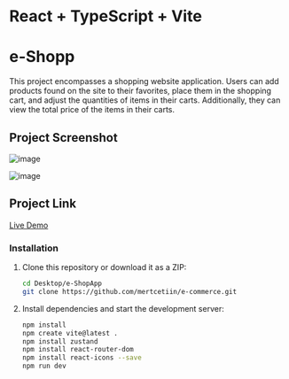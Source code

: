 # React + TypeScript + Vite

# e-Shopp

This project encompasses a shopping website application. Users can add products found on the site to their favorites, place them in the shopping cart, and adjust the quantities of items in their carts. Additionally, they can view the total price of the items in their carts.

## Project Screenshot

![image](https://github.com/mertcetiin/e-commerce/assets/102957602/bcff4b9a-e103-40e4-8b7e-7d9e6df15fc8)

![image](https://github.com/mertcetiin/e-commerce/assets/102957602/7c0ee8b0-ab12-40ca-b41b-8e57339bed2a)


## Project Link

[Live Demo](https://e-commerce-lac-five.vercel.app)


### Installation

1. Clone this repository or download it as a ZIP:

   ```bash
   cd Desktop/e-ShopApp
   git clone https://github.com/mertcetiin/e-commerce.git

2. Install dependencies and start the development server:

   ```bash
   npm install
   npm create vite@latest .
   npm install zustand
   npm install react-router-dom
   npm install react-icons --save
   npm run dev
